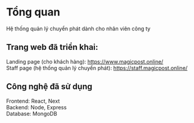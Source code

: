 # Tổng quan
Hệ thống quản lý chuyển phát dành cho nhân viên công ty

## Trang web đã triển khai:
Landing page (cho khách hàng): https://www.magicpost.online/  
Staff page (hệ thống quản lý chuyển phát): https://staff.magicpost.online/ 

## Công nghệ đã sử dụng
Frontend: React, Next  
Backend: Node, Express  
Database: MongoDB  
